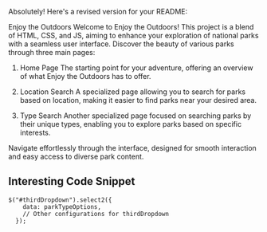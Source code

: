 
Absolutely! Here's a revised version for your README:

Enjoy the Outdoors
Welcome to Enjoy the Outdoors! This project is a blend of HTML, CSS, and JS, aiming to enhance your exploration of national parks with a seamless user interface. Discover the beauty of various parks through three main pages:

1. Home Page
The starting point for your adventure, offering an overview of what Enjoy the Outdoors has to offer.

2. Location Search
A specialized page allowing you to search for parks based on location, making it easier to find parks near your desired area.

3. Type Search
Another specialized page focused on searching parks by their unique types, enabling you to explore parks based on specific interests.

Navigate effortlessly through the interface, designed for smooth interaction and easy access to diverse park content.

## Interesting Code Snippet
```
$("#thirdDropdown").select2({
    data: parkTypeOptions,
    // Other configurations for thirdDropdown
  });

  ```
